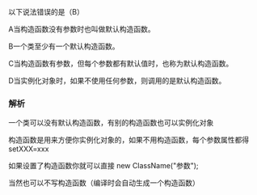 以下说法错误的是（B）

A当构造函数没有参数时也叫做默认构造函数。

B一个类至少有一个默认构造函数。

C当构造函数有参数，但每个参数都有默认值时，也称为默认构造函数。

D当实例化对象时，如果不使用任何参数，则调用的是默认构造函数。

### 解析

一个类可以没有默认构造函数，有别的构造函数也可以实例化对象

构造函数是用来方便你实例化对象的，如果不用构造函数，每个参数属性都得setXXX=xxx 

如果设置了构造函数你就可以直接 new ClassName("参数");

当然也可以不写构造函数（编译时会自动生成一个构造函数）
